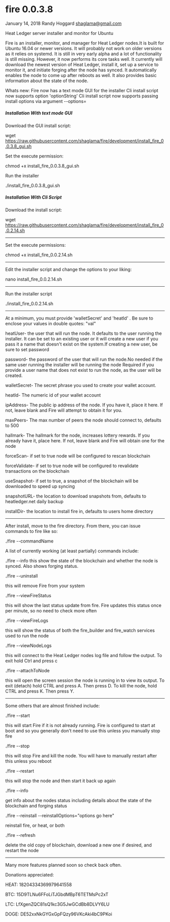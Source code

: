 # fire 0.0.3.8
January 14, 2018
Randy Hoggard
shaglama@gmail.com

Heat Ledger server installer and monitor for Ubuntu


Fire is an installer, monitor, and manager for Heat Ledger nodes.It is built for Ubuntu 16.04 or newer versions. It will probably not work on older versions as it relies on systemd. It is still in very early alpha and a lot of functionality is still missing. However, it now performs its core tasks well. It currently will download the newest version of Heat Ledger, install  it, set up a service to monitor it, and initiate forging after the node has synced. It automatically enables the node to come up after reboots as well. It also provides basic information about the state of the node.

Whats new:
Fire now has a text mode GUI for the installer
Cli install script now supports option 'optionString'
Cli install script now supports passing install options via argument --options=

#####     Installation With text mode GUI     #################################

Download the GUI install script:

wget https://raw.githubusercontent.com/shaglama/fire/development/install_fire_0.0.3.8_gui.sh

Set the execute permission:

chmod +x install_fire_0.0.3.8_gui.sh

Run the installer

./install_fire_0.0.3.8_gui.sh

#####     Installation With Cli Script #######################################

Download the install script:

wget https://raw.githubusercontent.com/shaglama/fire/development/install_fire_0.0.2.14.sh

********************************************************************************
Set the execute permissions:

chmod +x install_fire_0.0.2.14.sh

*******************************************************************************
Edit the installer script and change the options to your liking:

nano install_fire_0.0.2.14.sh

********************************************************************************
Run the installer script

./install_fire_0.0.2.14.sh

**********************************************************************************
At a minimum, you must provide 'walletSecret' and 'heatId' . Be sure to enclose your values in double quotes: "val"

heatUser- the user that will run the node. It defaults to the user running the installer. It can be set to an existing user or it will create a new user if you pass it a name that doesn't exist on the system.If creating a new user, be sure to set password

password- the password of the user that will run the node.No needed if the same user running the installer will be running the node
Required if you provide a user name that does not exist to run the node, as the user will be created.

walletSecret- The secret phrase you used to create your wallet account.

heatId- The numeric id of your wallet account

ipAddress- The public ip address of the node. If you have it, place it here. If not, leave blank and Fire will attempt to obtain it for you.

maxPeers- The max number of peers the node should connect to, defaults to 500

hallmark- The hallmark for the node, increases lottery rewards. If you already have it, place here. If not, leave blank and Fire will obtain one for the node

forceScan- if set to true node will be configured to rescan blockchain

forceValidate- if set to true node will be configured to revalidate transactions on the blockchain

useSnapshot- if set to true, a snapshot of the blockchain will be downloaded to speed up syncing

snapshotURL- the location to download snapshots from, defaults to heatledger.net daily backup

installDir- the location to install fire in, defaults to users home directory


*******************************************************************************************

After install, move to the fire directory. From there, you can issue commands to fire like so:

./fire --commandName


A list of currently working (at least partially) commands include:

./fire --info
this show the state of the blockchain and whether the node is synced. Also shows forging status.

./fire --uninstall

this will remove Fire from your system

./fire --viewFireStatus

this will show the last status update from fire. Fire updates this status once per minute, so no need to check more often

./fire --viewFireLogs

this will show the status of both the fire_builder and fire_watch services used to run the node

./fire --viewNodeLogs

this will connect to the Heat Ledger nodes log file and follow the output. To exit hold Ctrl and press c

./fire --attachToNode

this will open the screen session the node is running in to view its output. To exit (detach) hold CTRL and press A. Then press D. To kill the node, hold CTRL and press K. Then press Y.


**************************************************************************************************

Some others that are almost finished include:

./fire --start

this will start Fire if it is not already running. Fire is configured to start at boot and so you generally don't need to use this unless you manually stop fire

./fire --stop

this will stop Fire and kill the node. You will have to manually restart after this unless you reboot

./fire --restart

this will stop the node and then start it back up again

./fire --info

get info about the nodes status including details about the state of the blockchain and forging status

./fire --reinstall --reinstallOptions="options go here"

reinstall fire, or heat, or both

./fire --refresh 

delete the old copy of blockchain, download a new one if desired, and restart the node


**************************************************************************************************

Many more features planned soon so check back often. 

Donations appreciated:

HEAT: 18204334369979641558

BTC: 15D9TLNu6FFoLiTJGbdMBpT6TETMsPc2xT

LTC: LfXgenZQC81sQ1kc3G5JwGCdBb8DLVY6LU

DOGE: DE52xxNkGYGxGpFQzy96VKcAki4bC9PKoi
